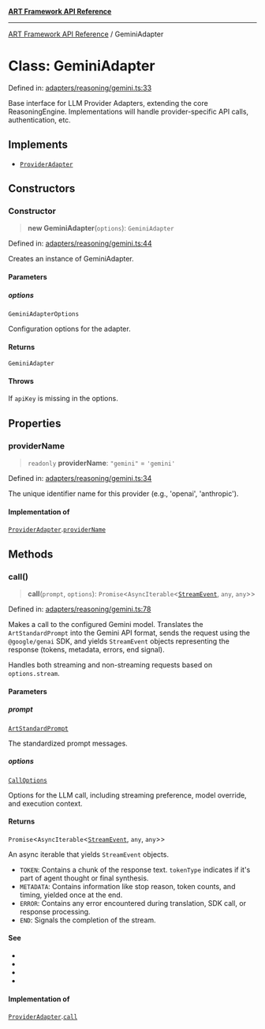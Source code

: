 [**ART Framework API Reference**](../README.md)

***

[ART Framework API Reference](../README.md) / GeminiAdapter

# Class: GeminiAdapter

Defined in: [adapters/reasoning/gemini.ts:33](https://github.com/hashangit/ART/blob/0c4f5068c86b5500db1290baa4792d44ebae7f9e/src/adapters/reasoning/gemini.ts#L33)

Base interface for LLM Provider Adapters, extending the core ReasoningEngine.
Implementations will handle provider-specific API calls, authentication, etc.

## Implements

- [`ProviderAdapter`](../interfaces/ProviderAdapter.md)

## Constructors

### Constructor

> **new GeminiAdapter**(`options`): `GeminiAdapter`

Defined in: [adapters/reasoning/gemini.ts:44](https://github.com/hashangit/ART/blob/0c4f5068c86b5500db1290baa4792d44ebae7f9e/src/adapters/reasoning/gemini.ts#L44)

Creates an instance of GeminiAdapter.

#### Parameters

##### options

`GeminiAdapterOptions`

Configuration options for the adapter.

#### Returns

`GeminiAdapter`

#### Throws

If `apiKey` is missing in the options.

## Properties

### providerName

> `readonly` **providerName**: `"gemini"` = `'gemini'`

Defined in: [adapters/reasoning/gemini.ts:34](https://github.com/hashangit/ART/blob/0c4f5068c86b5500db1290baa4792d44ebae7f9e/src/adapters/reasoning/gemini.ts#L34)

The unique identifier name for this provider (e.g., 'openai', 'anthropic').

#### Implementation of

[`ProviderAdapter`](../interfaces/ProviderAdapter.md).[`providerName`](../interfaces/ProviderAdapter.md#providername)

## Methods

### call()

> **call**(`prompt`, `options`): `Promise`\<`AsyncIterable`\<[`StreamEvent`](../interfaces/StreamEvent.md), `any`, `any`\>\>

Defined in: [adapters/reasoning/gemini.ts:78](https://github.com/hashangit/ART/blob/0c4f5068c86b5500db1290baa4792d44ebae7f9e/src/adapters/reasoning/gemini.ts#L78)

Makes a call to the configured Gemini model.
Translates the `ArtStandardPrompt` into the Gemini API format, sends the request
using the `@google/genai` SDK, and yields `StreamEvent` objects representing
the response (tokens, metadata, errors, end signal).

Handles both streaming and non-streaming requests based on `options.stream`.

#### Parameters

##### prompt

[`ArtStandardPrompt`](../type-aliases/ArtStandardPrompt.md)

The standardized prompt messages.

##### options

[`CallOptions`](../interfaces/CallOptions.md)

Options for the LLM call, including streaming preference, model override, and execution context.

#### Returns

`Promise`\<`AsyncIterable`\<[`StreamEvent`](../interfaces/StreamEvent.md), `any`, `any`\>\>

An async iterable that yields `StreamEvent` objects.
  - `TOKEN`: Contains a chunk of the response text. `tokenType` indicates if it's part of agent thought or final synthesis.
  - `METADATA`: Contains information like stop reason, token counts, and timing, yielded once at the end.
  - `ERROR`: Contains any error encountered during translation, SDK call, or response processing.
  - `END`: Signals the completion of the stream.

#### See

 - 
 - 
 - 
 - 

#### Implementation of

[`ProviderAdapter`](../interfaces/ProviderAdapter.md).[`call`](../interfaces/ProviderAdapter.md#call)
